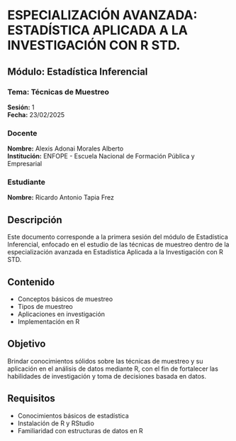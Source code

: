 # ESPECIALIZACIÓN AVANZADA: ESTADÍSTICA APLICADA A LA INVESTIGACIÓN CON R STD.

## Módulo: Estadística Inferencial

### Tema: Técnicas de Muestreo  
**Sesión:** 1  
**Fecha:** 23/02/2025  

### Docente
**Nombre:** Alexis Adonai Morales Alberto  
**Institución:** ENFOPE - Escuela Nacional de Formación Pública y Empresarial  

### Estudiante
**Nombre:** Ricardo Antonio Tapia Frez  

## Descripción
Este documento corresponde a la primera sesión del módulo de Estadística Inferencial, enfocado en el estudio de las técnicas de muestreo dentro de la especialización avanzada en Estadística Aplicada a la Investigación con R STD.

## Contenido
- Conceptos básicos de muestreo
- Tipos de muestreo
- Aplicaciones en investigación
- Implementación en R

## Objetivo
Brindar conocimientos sólidos sobre las técnicas de muestreo y su aplicación en el análisis de datos mediante R, con el fin de fortalecer las habilidades de investigación y toma de decisiones basada en datos.

## Requisitos
- Conocimientos básicos de estadística
- Instalación de R y RStudio
- Familiaridad con estructuras de datos en R

